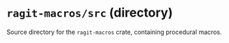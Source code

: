 # `ragit-macros/src` (directory)

Source directory for the `ragit-macros` crate, containing procedural macros.